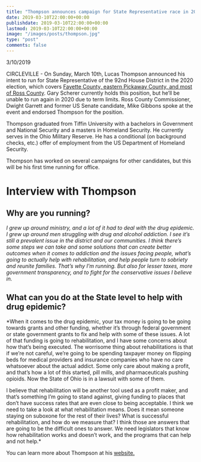 ```yaml
---
title: "Thompson announces campaign for State Representative race in 2020"
date: 2019-03-10T22:00:00+00:00
publishdate: 2019-03-10T22:00:00+00:00
lastmod: 2019-03-10T22:00:00+00:00
image: "/images/posts/thompson.jpg"
type: "post"
comments: false
---
```

3/10/2019

CIRCLEVILLE - On Sunday, March 10th, Lucas Thompson announced his intent to run for State Representative of the 92nd House District in the 2020 election, which covers [Fayette County, eastern Pickaway County, and most of Ross County](http://www.ohiohouse.gov/members/district-map). Gary Scherer currently holds this position, but he’ll be unable to run again in 2020 due to term limits. Ross County Commissioner, Dwight Garrett and former US Senate candidate, Mike Gibbons spoke at the event and endorsed Thompson for the position. 

Thompson graduated from Tiffin University with a bachelors in Government and National Security and a masters in Homeland Security. He currently serves in the Ohio Military Reserve. He has a conditional (on background checks, etc.) offer of employment from the US Department of Homeland Security.

Thompson has worked on several campaigns for other candidates, but this will be his first time running for office.

# Interview with Thompson

## Why are you running?

*I grew up around ministry, and a lot of it had to deal with the drug epidemic. I grew up around men struggling with drug and alcohol addiction. I see it’s still a prevalent issue in the district and our communities. I think there’s some steps we can take and some solutions that can create better outcomes when it comes to addiction and the issues facing people, what’s going to actually help with rehabilitation, and help people turn to sobriety and reunite families. That’s why I’m running. But also for lesser taxes, more government transparency, and to fight for the conservative issues I believe in.*

## What can you do at the State level to help with drug epidemic?

*When it comes to the drug epidemic, your tax money is going to be going towards grants and other funding, whether it’s through federal government or state government grants to fix and help with some of these issues. A lot of that funding is going to rehabilitation, and I have some concerns about how that’s being executed. The worrisome thing about rehabilitations is that if we’re not careful, we’re going to be spending taxpayer money on flipping beds for medical providers and insurance companies who have no care whatsoever about the actual addict. Some only care about making a profit, and that’s how a lot of this started, pill mills, and pharmaceuticals pushing opioids. Now the State of Ohio is in a lawsuit with some of them.

I believe that rehabilitation will be another tool used as a profit maker, and that’s something I’m going to stand against, giving funding to places that don’t have success rates that are even close to being acceptable. I think we need to take a look at what rehabilitation means. Does it mean someone staying on suboxone for the rest of their lives? What is successful rehabilitation, and how do we measure that? I think those are answers that are going to be the difficult ones to answer. We need legislators that know how rehabilitation works and doesn’t work, and the programs that can help and not help.*

You can learn more about Thompson at his [website.](https://www.thompsonforohio.com/)